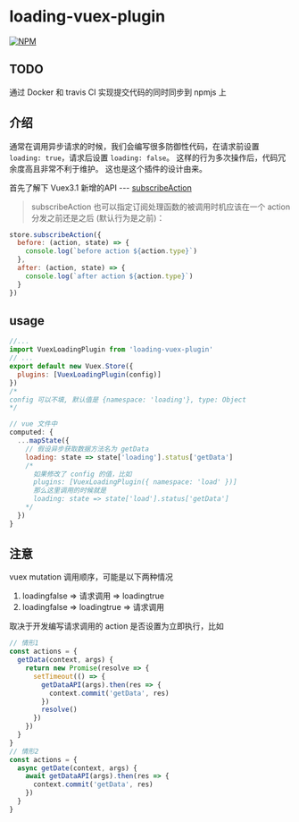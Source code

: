 # loading-vuex-plugin

[![NPM](https://nodei.co/npm/loading-vuex-plugin.png)](https://nodei.co/npm/loading-vuex-plugin/)


## TODO
通过 Docker 和 travis CI 实现提交代码的同时同步到 npmjs 上

## 介绍
通常在调用异步请求的时候，我们会编写很多防御性代码，在请求前设置
`loading: true`，请求后设置 `loading: false`。
这样的行为多次操作后，代码冗余度高且非常不利于维护。
这也是这个插件的设计由来。

首先了解下 Vuex3.1 新增的API --- [subscribeAction](https://vuex.vuejs.org/zh/api/#subscribeaction)

> subscribeAction 也可以指定订阅处理函数的被调用时机应该在一个 action 分发之前还是之后 (默认行为是之前)：

```js
store.subscribeAction({
  before: (action, state) => {
    console.log(`before action ${action.type}`)
  },
  after: (action, state) => {
    console.log(`after action ${action.type}`)
  }
})
```

## usage
```js
//...
import VuexLoadingPlugin from 'loading-vuex-plugin'
// ...
export default new Vuex.Store({
  plugins: [VuexLoadingPlugin(config)]
})
/*
config 可以不填, 默认值是 {namespace: 'loading'}, type: Object
*/

// vue 文件中
computed: {
  ...mapState({
    // 假设异步获取数据方法名为 getData
    loading: state => state['loading'].status['getData']
    /*
      如果修改了 config 的值，比如
      plugins: [VuexLoadingPlugin({ namespace: 'load' })]
      那么这里调用的时候就是
      loading: state => state['load'].status['getData']
    */
  })
}
```

## 注意
vuex mutation 调用顺序，可能是以下两种情况
1. loadingfalse => 请求调用 => loadingtrue
2. loadingfalse => loadingtrue => 请求调用

取决于开发编写请求调用的 action 是否设置为立即执行，比如
```js
// 情形1
const actions = {
  getData(context, args) {
    return new Promise(resolve => {
      setTimeout(() => {
        getDataAPI(args).then(res => {
          context.commit('getData', res)
        })
        resolve()
      })
    })
  }
}
// 情形2
const actions = {
  async getDate(context, args) {
    await getDataAPI(args).then(res => {
      context.commit('getData', res)
    })
  }
}
```